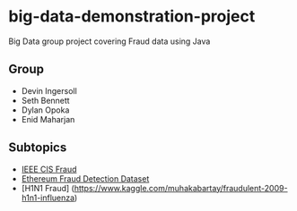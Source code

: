 # big-data-demonstration-project
Big Data group project covering Fraud data using Java

## Group
- Devin Ingersoll
- Seth Bennett
- Dylan Opoka
- Enid Maharjan
## Subtopics
- [IEEE CIS Fraud](https://www.kaggle.com/niangmohamed/ieeecis-fraud-detection)
- [Ethereum Fraud Detection Dataset](https://www.kaggle.com/vagifa/ethereum-frauddetection-dataset)
- [H1N1 Fraud] (https://www.kaggle.com/muhakabartay/fraudulent-2009-h1n1-influenza)
